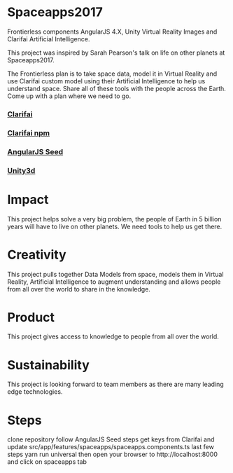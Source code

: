 # Spaceapps2017
Frontierless components AngularJS 4.X, Unity Virtual Reality Images and Clarifai Artificial Intelligence.

This project was inspired by Sarah Pearson's talk on life on other planets at Spaceapps2017.

The Frontierless plan is to take space data, model it in Virtual Reality and use Clarifai custom model using their Artificial Intelligence to help us understand space. Share all of these tools with the people across the Earth. Come up with a plan where we need to go.

### [Clarifai](https://www.clarifai.com/)
### [Clarifai npm](https://github.com/Clarifai/clarifai-javascript)

### [AngularJS Seed](https://github.com/qdouble/angular-webpack2-starter)

### [Unity3d](https://unity3d.com/)


# Impact
This project helps solve a very big problem, the people of Earth in 5 billion years will have to live on other planets. We need tools to help us get there.

# Creativity
This project pulls together Data Models from space, models them in Virtual Reality, Artificial Intelligence to augment understanding and allows people from all over the world to share in the knowledge.

# Product
This project gives access to knowledge to people from all over the world.

# Sustainability
This project is looking forward to team members as there are many leading edge technologies.


# Steps
clone repository
follow AngularJS Seed steps
get keys from Clarifai and update src/app/features/spaceapps/spaceapps.components.ts
last few steps
yarn run universal
then open your browser to
http://localhost:8000
and click on spaceapps tab